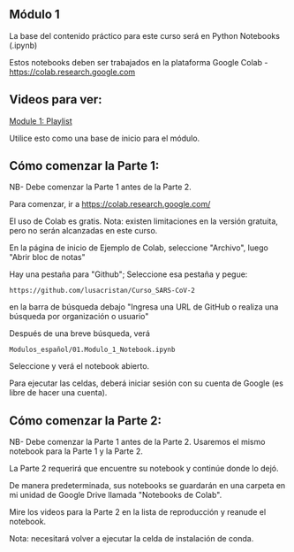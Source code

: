 ## Módulo 1

La base del contenido práctico para este curso será en Python Notebooks (.ipynb)

Estos notebooks deben ser trabajados en la plataforma Google Colab - https://colab.research.google.com 

## Videos para ver:

[Module 1: Playlist](https://www.youtube.com/playlist?list=PLfovZnX0TvKtHq6Q4L5KdW332NCD4GbtU)

Utilice esto como una base de inicio para el módulo. 

## Cómo comenzar la Parte 1:
NB- Debe comenzar la Parte 1 antes de la Parte 2. 

Para comenzar, ir a https://colab.research.google.com/ 

El uso de Colab es gratis. Nota: existen limitaciones en la versión gratuita, pero no serán alcanzadas en este curso.

En la página de inicio de Ejemplo de Colab, seleccione "Archivo", luego "Abrir bloc de notas"

Hay una pestaña para "Github"; Seleccione esa pestaña y pegue: 
```
https://github.com/lusacristan/Curso_SARS-CoV-2
```
en la barra de búsqueda debajo "Ingresa una URL de GitHub o realiza una búsqueda por organización o usuario" 

Después de una breve búsqueda, verá
```
Modulos_español/01.Modulo_1_Notebook.ipynb
```
Seleccione y verá el notebook abierto.

Para ejecutar las celdas, deberá iniciar sesión con su cuenta de Google (es libre de hacer una cuenta).



## Cómo comenzar la Parte 2:

NB- Debe comenzar la Parte 1 antes de la Parte 2. Usaremos el mismo notebook para la Parte 1 y la Parte 2.

La Parte 2 requerirá que encuentre su notebook y continúe donde lo dejó.

De manera predeterminada, sus notebooks se guardarán en una carpeta en mi unidad de Google Drive llamada "Notebooks de Colab".

Mire los videos para la Parte 2 en la lista de reproducción y reanude el notebook.

Nota: necesitará volver a ejecutar la celda de instalación de conda.